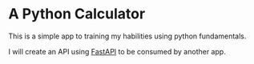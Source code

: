 # A Python Calculator 

This is a simple app to training my habilities using python fundamentals.

I will create an API using [FastAPI](https://fastapi.tiangolo.com/) to be consumed by another app. 


